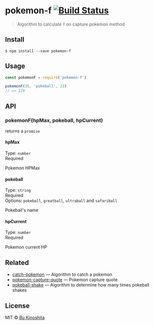 # pokemon-f [![Build Status](https://travis-ci.org/bukinoshita/pokemon-f.svg?branch=master)](https://travis-ci.org/bukinoshita/pokemon-f)

> Algorithm to calculate `f` on capture pokemon method


## Install

```
$ npm install --save pokemon-f
```


## Usage
```js
const pokemonF = require('pokemon-f')

pokemonF(35, 'pokeball', 23)
// => 129
```


## API

### pokemonF(hpMax, pokeball, hpCurrent)

returns a `promise`

#### hpMax

Type: `number`<br/>
Required

Pokemon HPMax

#### pokeball

Type: `string`<br/>
Required<br/>
Options: `pokeball`, `greatball`, `ultraball` and `safariball`

Pokeball's name


#### hpCurrent

Type: `number`<br/>
Required

Pokemon current HP


## Related

- [catch-pokemon](https://github.com/bukinoshita/catch-pokemon) — Algorithm to catch a pokemon
- [pokemon-capture-quote](https://github.com/bukinoshita/pokemon-capture-quote) — Pokemon capture quote
- [pokeball-shake](https://github.com/bukinoshita/pokeball-shake) — Algorithm to determine how many times pokeball shakes


## License

MIT © [Bu Kinoshita](https://bukinoshita.io)
